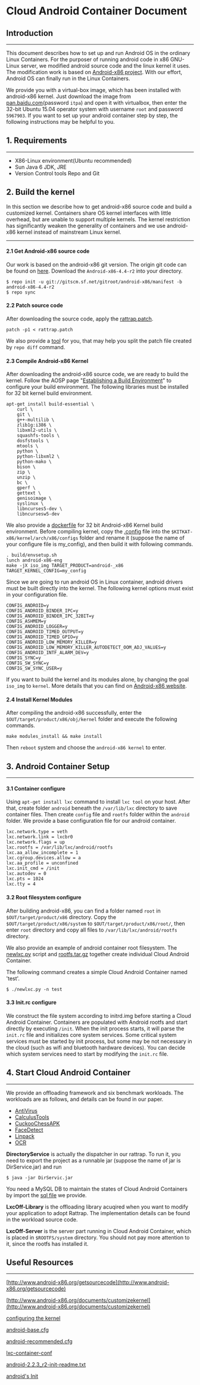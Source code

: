 #  Cloud Android Container Document



## Introduction

----

This document describes how to set up and run Android OS in the ordinary Linux Containers. For the purposer of running android code in x86 GNU-Linux server, we modified android source code and the linux kernel it uses. The modification work is based on [Android-x86 project](http://www.android-x86.org/). With our effort, Android OS can finally  run in the Linux Containers.

We provide you with a virtual-box image, which has been installed with android-x86 kernel. Just download the image from [pan.baidu.com](https://pan.baidu.com/s/1o84UdVc)(password `itpa`) and open it with virtualbox, then enter the 32-bit Ubuntu 15.04 operator system with username `root` and password `5967903`. If you want to set up your android container step by step, the following instructions may be helpful to you.



## 1. Requirements

----

- X86-Linux environment(Ubuntu recommended)
- Sun Java 6 JDK, JRE
- Version Control tools Repo and Git




## 2. Build the kernel

In this section we describe how to get android-x86 source code and build a customized kernel. Containers share OS kernel interfaces with little overhead,  but are unable to support multiple kernels. The kernel restriction has significantly weaken the generality of containers and we use android-x86 kernel instead of mainstream Linux kernel.

----

#### 2.1 Get Android-x86 source code

Our work is based on the android-x86 git version. The origin git code can be found on [here](http://www.android-x86.org/releases/releasenote-4-4-r2). Download the `Android-x86-4.4-r2` into your directory.

```
$ repo init -u git://gitscm.sf.net/gitroot/android-x86/manifest -b android-x86-4.4-r2
$ repo sync
```



####  2.2 Patch source code

After downloading the source code, apply the [rattrap.patch](https://github.com/CGCL-codes/Rattrap/blob/master/Runtime/rattrap.patch).

```
patch -p1 < rattrap.patch
```

We also provide a [tool](https://github.com//Rattrap/blob/master/tools/patch-split.sh) for you, that may help you split the patch file created by `repo diff` command. 



#### 2.3 Compile Android-x86 Kernel

After downloading the android-x86 source code, we are ready to build the kernel. Follow the AOSP page "[Establishing a Build Environment](http://source.android.com/source/initializing.html)" to configure your build environment. The following libraries must be installed for 32 bit kernel build environment. 

```
apt-get install build-essential \
    curl \
    git \
    g++-multilib \
    zlib1g:i386 \ 
    libxml2-utils \
    squashfs-tools \
    dosfstools \
    mtools \
    python \
    python-libxml2 \
    python-mako \
    bison \
    zip \
    unzip \ 
    bc \
    gperf \
    gettext \
    genisoimage \
    syslinux \
    libncurses5-dev \
    libncursesw5-dev
```



We also provide a [dockerfile](https://github.com/CGCL-codes/Rattrap/blob/master/tools/Dockerfile) for 32 bit Android-x86 Kernel build environment. Before compiling kernel, copy the [.config](https://github.com/CGCL-codes/Rattrap/blob/master/Runtime/.config) file into the  `$KITKAT-x86/kernel/arch/x86/configs` folder and rename it (suppose the name of your configure file is my_config), and then build it with following commands.

```
. build/envsetup.sh
lunch android-x86-eng
make -jX iso_img TARGET_PRODUCT=android-_x86 TARGET_KERNEL_CONFIG=my_config
```



Since we are going to run android OS in Linux container, android drivers must be built directly into the kernel. The following kernel options must exist in your configuration file.

```
CONFIG_ANDROID=y
CONFIG_ANDROID_BINDER_IPC=y
CONFIG_ANDROID_BINDER_IPC_32BIT=y
CONFIG_ASHMEM=y
CONFIG_ANDROID_LOGGER=y
CONFIG_ANDROID_TIMED_OUTPUT=y
CONFIG_ANDROID_TIMED_GPIO=y
CONFIG_ANDROID_LOW_MEMORY_KILLER=y
CONFIG_ANDROID_LOW_MEMORY_KILLER_AUTODETECT_OOM_ADJ_VALUES=y
CONFIG_ANDROID_INTF_ALARM_DEV=y
CONFIG_SYNC=y
CONFIG_SW_SYNC=y
CONFIG_SW_SYNC_USER=y
```

If you want to build the kernel and its modules alone, by changing the goal `iso_img` to `kernel`. More details that you can find on [Android-x86 website](http://www.android-x86.org/documents/customizekernel).



#### 2.4 Install Kernel Modules

After compiling the android-x86 successfully, enter the `$OUT/target/product/x86/obj/kernel` folder and execute the following commands.

```
make modules_install && make install
```

Then `reboot` system and choose the `android-x86 kernel` to enter.



## 3. Android Container Setup

----

#### 3.1 Container configure

Using `apt-get install lxc` command to install `lxc tool` on your host. After that, create folder `android` beneath the  `/var/lib/lxc`  directory to save container files. Then create `config` file and  `rootfs` folder within the `android` folder. We provide a base configuration file for our android container.

```
lxc.network.type = veth
lxc.network.link = lxcbr0
lxc.network.flags = up
lxc.rootfs = /var/lib/lxc/android/rootfs
lxc.aa_allow_incomplete = 1
lxc.cgroup.devices.allow = a
lxc.aa_profile = unconfined
lxc.init_cmd = /init
lxc.autodev = 0
lxc.pts = 1024
lxc.tty = 4
```



#### 3.2 Root filesystem configure 

After building android-x86, you can find a folder named `root` in `$OUT/target/product/x86` directory.  Copy the `$OUT/target/product/x86/system` to `$OUT/target/product/x86/root/`, then enter `root` directory and copy all files to `/var/lib/lxc/android/rootfs` directory.

We also provide an example of android container root filesystem. The [newlxc.py](https://github.com/CGCL-codes/Rattrap/blob/master/Runtime/newlxc.py) script and [rootfs.tar.gz](https://github.com/CGCL-codes/Rattrap/blob/master/Runtime/rootfs.tar.gz) together create individual Cloud Android Container.

The following command creates a simple Cloud Android Container named 'test'.

```
$ ./newlxc.py -n test
```



#### 3.3  Init.rc configure

We construct the file system according to initrd.img before starting a Cloud Android Container. Containers are populated with Android rootfs and start directly by executing `/init`.  When the init process starts, it will parse the `init.rc` file and initializes core system services. Some critical system services must be started by init process, but some may be not necessary in the cloud (such as wifi and bluetooth hardware devices). You can decide which system services need to start by modifying the `init.rc` file.



## 4. Start Cloud Android Container

----

We provide an offloading framework and six benchmark workloads. The workloads are as follows, and details can be found in our paper.

- [AntiVirus](https://github.com/CGCL-codes/Rattrap/blob/master/Framework/AntiVirus/AndroidManifest.xml)
- [CalculusTools](https://github.com/CGCL-codes/Rattrap/blob/master/Framework/CalculusTools/AndroidManifest.xml)
- [CuckooChessAPK](https://github.com/CGCL-codes/Rattrap/blob/master/Framework/CuckooChessAPK/AndroidManifest.xml)
- [FaceDetect](https://github.com/CGCL-codes/Rattrap/blob/master/Framework/FaceDetect/AndroidManifest.xml)
- [Linpack](https://github.com/CGCL-codes/Rattrap/blob/master/Framework/Linpack/AndroidManifest.xml)
- [OCR](https://github.com/CGCL-codes/Rattrap/blob/master/Framework/OCR/AndroidManifest.xml)

**DirectoryService** is actually the dispatcher in our rattrap. To run it, you need to export the project as a runnable jar (suppose the name of jar is DirService.jar) and run

```
$ java -jar DirServic.jar
```

You need a MySQL DB to maintain the states of Cloud Android Containers by import the [sql file](https://github.com/CGCL-codes/Rattrap/blob/master/Framework/androidlxc.sql) we provide.

**LxcOff-Library** is the offloading library acuqired when you want to modify your application to adopt Rattrap. The implementation details can be found in the workload source code.

**LxcOff-Server** is the server part running in Cloud Android Container, which is placed in `$ROOTFS/system` directory. You should not pay more attention to it, since the rootfs has installed it.



## Useful Resources

----

[http://www.android-x86.org/getsourcecode](http://www.android-x86.org/getsourcecode)

[http://www.android-x86.org/documents/customizekernel](http://www.android-x86.org/documents/customizekernel)

[configuring the kernel](http://www.linux.org/threads/the-linux-kernel-configuring-the-kernel-part-1.4274/)

[android-base.cfg](https://android.googlesource.com/kernel/common.git/+/android-4.4/android/configs/android-base.cfg)

[android-recommended.cfg](https://android.googlesource.com/kernel/common.git/+/android-4.4/android/configs/android-recommended.cfg)

[lxc-container-conf](https://linuxcontainers.org/lxc/manpages//man5/lxc.container.conf.5.html)

[android-2.2.3_r2-init-readme.txt](https://android.googlesource.com/platform/system/core/+/android-2.2.3_r2/init/readme.txt)

[android's Init](http://cecs.wright.edu/~pmateti/Courses/4900/Lectures/Internals/Embedded-Android-228-247-pm.pdf)









